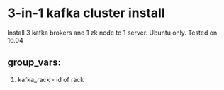 # 3-in-1 kafka cluster install

Install 3 kafka brokers and 1 zk node to 1 server. Ubuntu only. Tested on 16.04

## group_vars:
1. kafka_rack  - id of rack
